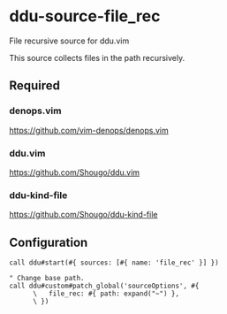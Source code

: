 # ddu-source-file_rec

File recursive source for ddu.vim

This source collects files in the path recursively.

## Required

### denops.vim

https://github.com/vim-denops/denops.vim

### ddu.vim

https://github.com/Shougo/ddu.vim

### ddu-kind-file

https://github.com/Shougo/ddu-kind-file

## Configuration

```vim
call ddu#start(#{ sources: [#{ name: 'file_rec' }] })

" Change base path.
call ddu#custom#patch_global('sourceOptions', #{
      \   file_rec: #{ path: expand("~") },
      \ })
```

